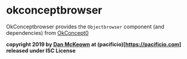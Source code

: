# okconceptbrowser

OkConceptbrowser provides the `Objectbrowser` component (and dependencies) from [OkConcept0](https://okconcept0.pacificio.com)

[npm-badge]: https://img.shields.io/npm/v/npm-package.png?style=flat-square
[npm]: https://www.npmjs.org/package/okconceptbrowser

**copyright 2019 by [Dan McKeown](https://danmckeown.info) at (pacificio)[https://pacificio.com] released under ISC License**
